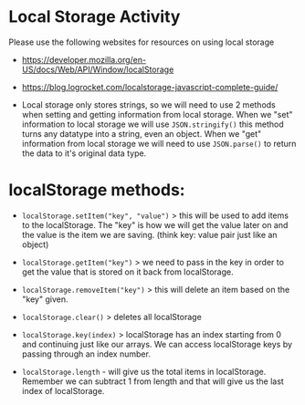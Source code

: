 # Local Storage Activity
Please use the following websites for resources on using local storage
- https://developer.mozilla.org/en-US/docs/Web/API/Window/localStorage
- https://blog.logrocket.com/localstorage-javascript-complete-guide/

- Local storage only stores strings, so we will need to use 2 methods when setting and getting information from local storage. When we "set" information to local storage we will use `JSON.stringify()` this method turns any datatype into a string, even an object. When we "get" information from local storage we will need to use `JSON.parse()` to return the data to it's original data type.

# localStorage methods:

- `localStorage.setItem("key", "value")` > this will be used to add items to the localStorage. The "key" is how we will get the value later on and the value is the item we are saving. (think key: value pair just like an object)

- `localStorage.getItem("key")` > we need to pass in the key in order to get the value that is stored on it back from localStorage.

- `localStorage.removeItem("key")` > this will delete an item based on the "key" given.

- `localStorage.clear()` > deletes all localStorage

- `localStorage.key(index)` > localStorage has an index starting from 0 and continuing just like our arrays. We can access localStorage keys by passing through an index number.

- `localStorage.length` - will give us the total items in localStorage. Remember we can subtract 1 from length and that will give us the last index of localStorage.


